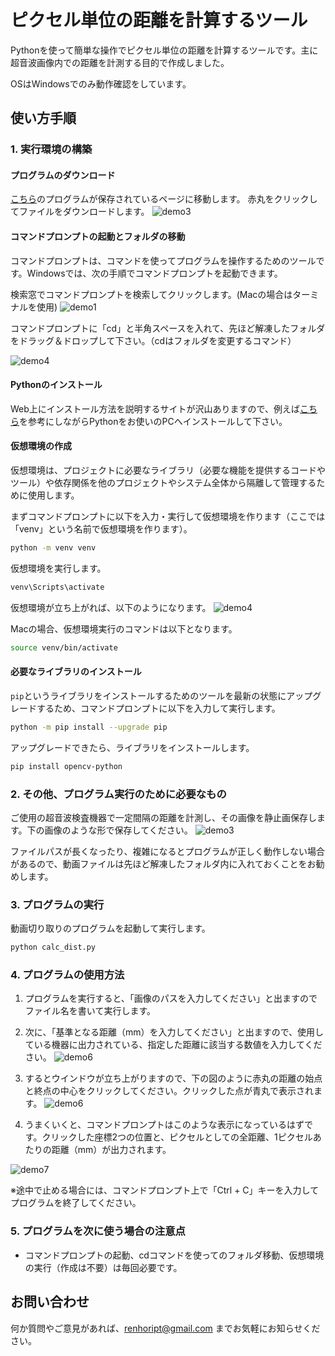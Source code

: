 # ピクセル単位の距離を計算するツール

Pythonを使って簡単な操作でピクセル単位の距離を計算するツールです。主に超音波画像内での距離を計測する目的で作成しました。 

OSはWindowsでのみ動作確認をしています。

## 使い方手順
### 1. 実行環境の構築

#### プログラムのダウンロード

[こちら](https://github.com/renhorikawa/calc_dist_app/blob/main/calc_dist.py)のプログラムが保存されているページに移動します。
赤丸をクリックしてファイルをダウンロードします。
![demo3](https://github.com/renhorikawa/calc_dist_app/blob/main/assets/6.png)


#### コマンドプロンプトの起動とフォルダの移動
コマンドプロンプトは、コマンドを使ってプログラムを操作するためのツールです。Windowsでは、次の手順でコマンドプロンプトを起動できます。

検索窓でコマンドプロンプトを検索してクリックします。(Macの場合はターミナルを使用)
![demo1](https://github.com/renhorikawa/calc_dist_app/blob/main/assets/1.png)

コマンドプロンプトに「cd」と半角スペースを入れて、先ほど解凍したフォルダをドラッグ＆ドロップして下さい。（cdはフォルダを変更するコマンド）

![demo4](https://github.com/renhorikawa/calc_dist_app/blob/main/assets/5.png)


#### Pythonのインストール
Web上にインストール方法を説明するサイトが沢山ありますので、例えば[こちら](https://udemy.benesse.co.jp/development/python-work/python-install.html)を参考にしながらPythonをお使いのPCへインストールして下さい。


#### 仮想環境の作成
仮想環境は、プロジェクトに必要なライブラリ（必要な機能を提供するコードやツール）や依存関係を他のプロジェクトやシステム全体から隔離して管理するために使用します。

まずコマンドプロンプトに以下を入力・実行して仮想環境を作ります（ここでは「venv」という名前で仮想環境を作ります）。

```bash
python -m venv venv
```

仮想環境を実行します。

```bash
venv\Scripts\activate
```
仮想環境が立ち上がれば、以下のようになります。
![demo4](https://github.com/renhorikawa/calc_dist_app/blob/main/assets/7.png)

Macの場合、仮想環境実行のコマンドは以下となります。
```bash
source venv/bin/activate
```

#### 必要なライブラリのインストール

`pip`というライブラリをインストールするためのツールを最新の状態にアップグレードするため、コマンドプロンプトに以下を入力して実行します。
```bash
python -m pip install --upgrade pip
```

アップグレードできたら、ライブラリをインストールします。
```bash
pip install opencv-python 
```

### 2. その他、プログラム実行のために必要なもの

ご使用の超音波検査機器で一定間隔の距離を計測し、その画像を静止画保存します。下の画像のような形で保存してください。
![demo3](https://github.com/renhorikawa/calc_dist_app/blob/main/assets/8.jpg)


ファイルパスが長くなったり、複雑になるとプログラムが正しく動作しない場合があるので、動画ファイルは先ほど解凍したフォルダ内に入れておくことをお勧めします。

### 3. プログラムの実行
動画切り取りのプログラムを起動して実行します。

```bash
python calc_dist.py
```

### 4. プログラムの使用方法
1. プログラムを実行すると、「画像のパスを入力してください」と出ますのでファイル名を書いて実行します。  

2. 次に、「基準となる距離（mm）を入力してください」と出ますので、使用している機器に出力されている、指定した距離に該当する数値を入力してください。
  ![demo6](https://github.com/renhorikawa/calc_dist_app/blob/main/assets/2.jpg) 

3. するとウインドウが立ち上がりますので、下の図のように赤丸の距離の始点と終点の中心をクリックしてください。クリックした点が青丸で表示されます。
  ![demo6](https://github.com/renhorikawa/calc_dist_app/blob/main/assets/3.png) 

4. うまくいくと、コマンドプロンプトはこのような表示になっているはずです。クリックした座標2つの位置と、ピクセルとしての全距離、1ピクセルあたりの距離（mm）が出力されます。

  ![demo7](https://github.com/renhorikawa/calc_dist_app/blob/main/assets/4.png) 

   ※途中で止める場合には、コマンドプロンプト上で「Ctrl + C」キーを入力してプログラムを終了してください。


### 5. プログラムを次に使う場合の注意点
- コマンドプロンプトの起動、cdコマンドを使ってのフォルダ移動、仮想環境の実行（作成は不要）は毎回必要です。

## お問い合わせ

何か質問やご意見があれば、[renhoript@gmail.com](mailto:renhoript@gmail.com) までお気軽にお知らせください。
